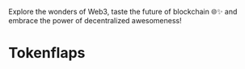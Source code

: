 Explore the wonders of Web3, taste the future of blockchain 🌐✨ and embrace the power of decentralized awesomeness!
# Tokenflaps
